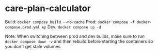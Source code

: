 # care-plan-calculator

Build: `docker compose build --no-cache`
Prod: `docker compose -f docker-compose.prod.yml up`
Dev: `docker compose up -d`

Note: When switching between prod and dev builds, make sure to run `docker compose down -v` and then rebuild before starting the containers so you don't get stale volumes.
